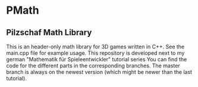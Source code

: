 # PMath

## Pilzschaf Math Library
This is an header-only math library for 3D games written in C++.
See the main.cpp file for example usage.
This repository is developed next to my german "Mathematik für Spieleentwickler" tutorial series
You can find the code for the different parts in the corresponding branches.
The master branch is always on the newest version (which might be newer than the last tutorial).
